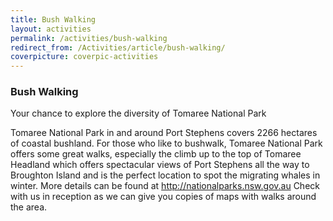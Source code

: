 ```yaml
---
title: Bush Walking
layout: activities
permalink: /activities/bush-walking
redirect_from: /Activities/article/bush-walking/
coverpicture: coverpic-activities
---
```


### Bush Walking

Your chance to explore the diversity of Tomaree National Park

Tomaree National Park in and around Port Stephens covers 2266 hectares of coastal bushland.
For those who like to bushwalk, Tomaree National Park offers some great walks, especially the climb up to the top of Tomaree Headland which offers spectacular views of Port Stephens all the way to Broughton Island and is the perfect location to spot the migrating whales in winter.
More details can be found at http://nationalparks.nsw.gov.au Check with us in reception as we can give you copies of maps with walks around the area.